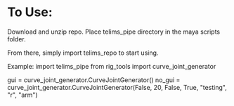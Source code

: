 # To Use:

Download and unzip repo.
Place telims_pipe directory in the maya scripts folder.

From there, simply import telims_repo to start using.

Example:
import telims_pipe
from rig_tools import curve_joint_generator

gui = curve_joint_generator.CurveJointGenerator()
no_gui = curve_joint_generator.CurveJointGenerator(False, 20, False, True, "testing", "r", "arm")
